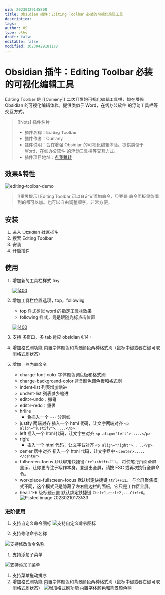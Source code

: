 ```yaml
---
uid: 20230329145808
title: Obsidian 插件：Editing Toolbar 必装的可视化编辑工具
description: 
tags: 
author: OS
type: other
draft: false
editable: false
modified: 20230429181108
---
```


# Obsidian 插件：Editing Toolbar 必装的可视化编辑工具

Editing Toolbar 是 [[Cumany]] 二次开发的可视化编辑工具栏，旨在增强 Obsidian 的可视化编辑体验。提供类似于 Word，在线办公软件 的浮动工具栏等交互方式。

>[!Note] 插件名片
> - 插件名称：Editing Toolbar
> - 插件作者：Cumany
> - 插件说明：旨在增强 Obsidian 的可视化编辑体验。提供类似于 Word，在线办公软件 的浮动工具栏等交互方式。
> - 插件项目地址：[点我跳转](https://github.com/cumany/obsidian-editing-toolbar)

## 效果&特性

![editing-toolbar-demo](https://cdn.pkmer.cn/images/8dcebbf3dbf5d43541cacc63301ae1a8_MD5.gif)

> [!重要提示]
> Editing Toolbar 可以自定义添加命令，只要是 命令面板里能看到的都可以加。也可以自由调整顺序，非常方便。

## 安装

1. 进入 Obsidian 社区插件
2. 搜索 Editing Toolbar
3. 安装
4. 开启插件

## 使用

1. 增加新的工具栏样式 tiny

    [![|400](https://cdn.pkmer.cn/images/6c7222e15b6962cc554077c737db26c4_MD5.png)](https://camo.githubusercontent.com/14426cec336e3720265a061a0b85122c79193abc019d1c3a9d90739bc01307aa/68747470733a2f2f676870726f78792e636f6d2f68747470733a2f2f7261772e67697468756275736572636f6e74656e742e636f6d2f63756d616e792f63756d616e792f6d61696e2f2f7069632f3230323230393037313133313731352e706e67)

2. 增加工具栏位置选项，top，following

    - top 样式类似 word 的指定工具栏效果
    - following 样式，则是跟随光标点击位置

    [![|400](https://cdn.pkmer.cn/images/ee396b67b8834eb107c53c27100bd31d_MD5.png)](https://camo.githubusercontent.com/4501d6ada41d95e84ed486ecd1779e71714b750f1491d1a68fbfc86fb848bb87/68747470733a2f2f676870726f78792e636f6d2f68747470733a2f2f7261772e67697468756275736572636f6e74656e742e636f6d2f63756d616e792f63756d616e792f6d61696e2f2f7069632f3230323230393037313133333735332e706e67)

3. 支持 多窗口，多 tab 适应 obsidian 0.14+
4. 增加格式刷功能 内置字体颜色和背景颜色两种格式刷（鼠标中键或者右键可取消格式刷状态）
5. 增加一些内置命令
    - change-font-color 字体颜色调色板和格式刷
    - change-background-color 背景颜色调色板和格式刷
    - indent-list 列表增加缩进
    - undent-list 列表减少缩进
    - editor-undo：撤销
    - editor-redo：重做
    - hrline
        - 会插入一个 `---` 分割线
    - justify 两端对齐 插入一个 html 代码，让文字两端对齐 `<p align="justify">.....</p>`
    - left 插入一个 html 代码，让文字左对齐 `<p align="left">.....</p>`
    - right
        - 插入一个 html 代码，让文字右对齐 `<p align="right">.....</p>`
    - center 居中对齐 插入一个 html 代码，让文字居中 `<center>.....</center>`
    - fullscreen-focus 默认绑定快捷键 `Ctrl+shift+F11`。 将使笔记页面全屏显示，让你更专注于写作本身。要退出全屏，请按 ESC 或再次执行全屏命令。
    - workplace-fullscreen-focus 默认绑定快捷键 `Ctrl+F11`。 与全屏聚焦模式不同，这个模式只是隐藏了左右侧边栏的面板，它只是工作区全屏。
    - head 1-6 级标题设置 默认绑定快捷键 `Ctrl+1,ctrl+2,...Ctrl+6`。
      ![Pasted image 20230210173533](https://cdn.pkmer.cn/images/0d9a9a1c49d9d2b61ea4e17c400766e3_MD5.png)

### 进阶使用

1. 支持自定义命令图标
   ![支持自定义命令图标](https://cdn.pkmer.cn/images/02dbf5b6ba9ecf5b170766f390f3f0a5_MD5.gif)

2. 支持修改命令名称

![支持修改命令名称](https://cdn.pkmer.cn/images/48b368f52a8494689040e851a77bad09_MD5.gif)

1. 支持添加子菜单

![支持添加子菜单](https://cdn.pkmer.cn/images/ee9a0674177f5467ccaa9888fe3227e4_MD5.gif)

1. 支持菜单拖动排序
2. 增加格式刷功能 内置字体颜色和背景颜色两种格式刷（鼠标中键或者右键可取消格式刷状态）
   ![增加格式刷功能 内置字体颜色和背景颜色两](https://cdn.pkmer.cn/images/043688f59a5fa25d87f3d6bfa1c60de9_MD5.gif)
